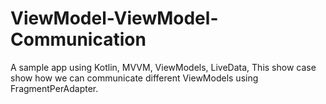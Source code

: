# ViewModel-ViewModel-Communication
A sample app using Kotlin, MVVM, ViewModels, LiveData, This show case show how we can communicate different ViewModels using FragmentPerAdapter. 
